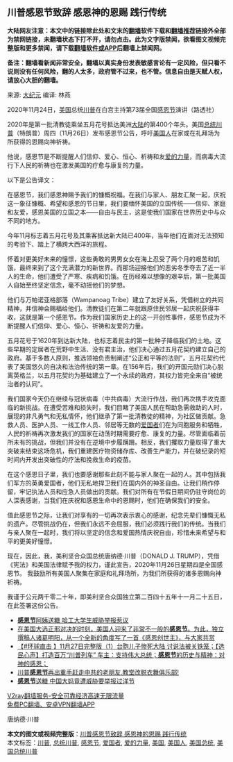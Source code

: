  <h2>川普感恩节致辞 感恩神的恩赐 践行传统</h2> <p class="notice"><b>大陆网友注意：本文中的链接除此处和文末的<a href="https://github.com/bannedbook/fanqiang" >翻墙</a>软件下载和<a href="https://github.com/killgcd/justmysocks/blob/master/README.md">翻墙推荐</a>链接外全部为禁网链接，未翻墙状态下打不开，请勿点击。此为文字版禁闻，欲看图文视频完整版和更多禁闻，请下载<a href="https://github.com/bannedbook/fanqiang">翻墙软件或APP</a>后翻墙上禁闻网。</p><p>备注：翻墙看新闻非常安全，翻墙以真实身份发表敏感言论有一定风险，但只看不说则没有任何风险，翻的人太多，政府管不过来，也不管。信息自由是天赋人权，请放心大胆的翻墙。</b></p>  <div class="entry"> <p>来源:&nbsp;<span class='wp_keywordlink_affiliate'><a href="http://www.epochtimes.com/" title="大纪元" target="_blank">大纪元</a></span>                      编译:&nbsp;林燕                                                 </p> <p>2020年11月24日，<a href="https://www.bannedbook.org/bnews/tag/%e7%be%8e%e5%9b%bd/" class="st_tag internal_tag" rel="tag" title="标签 美国 下的日志">美国</a>总统<a href="https://www.bannedbook.org/bnews/tag/%e5%b7%9d%e6%99%ae/" class="st_tag internal_tag" rel="tag" title="标签 川普 下的日志">川普</a>在白宫主持第73届全国<a href="https://www.bannedbook.org/bnews/tag/%e6%84%9f%e6%81%a9%e8%8a%82/" class="st_tag internal_tag" rel="tag" title="标签 感恩节 下的日志">感恩节</a>演讲（路透社）</p> <p>2020年是第一批清教徒乘坐五月花号抵达美洲<span class='wp_keywordlink_affiliate'><a href="https://www.bannedbook.org/" title="大陆" target="_blank">大陆</a></span>的第400个年头。美国<a href="https://www.bannedbook.org/bnews/tag/%E6%80%BB%E7%BB%9F%E5%B7%9D%E6%99%AE/" class="st_tag internal_tag" rel="tag" title="标签 总统川普 下的日志">总统川普</a>（特朗普）周四（11月26日）发布感恩节公告，呼吁<a href="https://www.bannedbook.org/bnews/tag/%E7%BE%8E%E5%9B%BD%E4%BA%BA/" class="st_tag internal_tag" rel="tag" title="标签 美国人 下的日志">美国人</a>在家或在礼拜场为所获得的恩赐向神祈祷。</p> <p>他说，感恩节是不断提醒人们信仰、爱心、恒心、祈祷和友<a href="https://www.bannedbook.org/bnews/tag/%E7%88%B1%E7%9A%84%E5%8A%9B%E9%87%8F/" class="st_tag internal_tag" rel="tag" title="标签 爱的力量 下的日志">爱的力量</a>，而病毒大流行下人民的祈祷也在激发美国的疗愈与康复的力量。</p>  <p>以下是公告译文：</p> <p>在感恩节，我们感恩神赐予我们的慷概祝福。在我们与家人、朋友汇聚一起，庆祝这一象征慷概、希望和感恩的节日里，我们要缅怀美国的立国传统——信仰、家庭和友爱，感恩美国的立国之本——自由与民主，这是使我们国家在世界历史中与众不同的地方。</p> <p>今年11月标志着五月花号及其乘客抵达新大陆已400年，当年他们在面对无法预知的考验下、踏上了横跨大西洋的旅程。</p> <p>怀着对更美好未来的憧憬，这些勇敢的男男女女在海上忍受了两个月的艰苦和饥饿，最终来到了这个充满潜力的新世界。而那场迎接他们的恶劣冬季夺去了近一半人的生命，他们遭受了严寒、疾病和饥饿。在历经难以想像的艰辛后，第一批美国人自始至终坚定信念，毫不动摇他们的梦想。</p>  <p>他们与万帕诺亚格部落（Wampanoag Tribe）建立了友好关系，凭借树立的共同精神，并信神会赐福给他们。清教徒们在第二年就跟原住民邻居一起庆祝获得丰收，这就是第一个感恩节。作为我们国家历史上的这一开创性事件，感恩节成为不断提醒人们信仰、爱心、恒心、祈祷和友爱的力量。</p> <p>五月花号于1620年到达新大陆，也标志着民主的第一批种子降临我们的土地。这些早期的定居者在荒野中生活、没有君主治，他们决心通过五月花契约建立自己的政府。基于多数人原则，推选领袖负责制阐述“公正和平等的法则”，五月花契约代表了美国悠久的自决和法治传统的第一章。在156年后，我们的开国元勋们决心脱离英格兰，以五月花契约为基础建立了一个永续的政府，其权力皆完全来自“被统治者的认同”。</p> <p>我们国家今天仍在继续与冠状病毒（中共病毒）大流行作战，我们再次携手攻克面临的新挑战。在遭受苦难和损失时，我们目睹了美国人民在帮助急需救助的人时，展现的非凡勇气和无私情怀，他们继承了第一批清教徒的精神，为社区做贡献。急救人员、医护人员、一线工作人员、邻居等无数的<a href="https://www.bannedbook.org/bnews/tag/%e7%88%b1%e5%9b%bd%e8%80%85/" class="st_tag internal_tag" rel="tag" title="标签 爱国者 下的日志">爱国者</a>们在为同胞服务和牺牲，人民的祈祷再次激发我们的国家在动荡时期需要疗愈、康复的力量。尽管面临着前所未有的挑战，但我们并没有在逆境中步履蹒跚。相反，我们攫取力量取得了重大突破来结束这场危机，我们重建医疗物资储存库、改善生产能力，并在破纪录的短时间内开发出突破性的疗法和挽救生命的疫苗。</p> <p>在这个感恩日子里，我们也要感谢那些此刻不能与家人聚在一起的人。其中包括我们军方的英勇爱国者，他们无私地捍卫我们在国内外的神圣自由。让我们稍作停留，牢记执法人员和应急人员做出的贡献。我们对所有在节假日期间仍驻守岗位的人深表感谢，当我们在庆祝和感恩生命中的恩赐时，他们在确保我们的安全。</p>  <p>值此感恩节之际，让我们对享有的一切再次表示衷心的感谢，纪念先辈们慷慨无私的遗产。尽管挑战仍在，但我们永远不会屈服，我们必须践行我们的传统。当我们与亲人聚在一起时，我们将以坚定的信念和爱国热情庆祝自由，珍惜未来希望与和平的更美好憧憬。</p> <p>现在，因此，我，美利坚合众国总统唐纳德‧川普（DONALD J. TRUMP），凭借《宪法》和美国法律赋予我的权力，谨此宣告，2020年11月26日星期四是全国感恩节。 我鼓励所有美国人聚集在家庭和礼拜场所，为我们所获得的诸多恩赐向神祈祷。</p> <p>我谨于公元两千零二十年，即美利坚合众国独立第二百四十五年十一月二十五日，在此签署这份公告。</p> <ul class='op-related-articles' title='相关阅读'> <li><a href='https://www.bannedbook.org/bnews/bannedvideo/20201127/1438236.html' target='_blank'><b>感恩节</b>阿姨送糖 哈工大学生威胁举报惹议</a></li> <li><a href='https://www.bannedbook.org/bnews/bannedvideo/20201127/1438211.html' target='_blank'>在美国大选正邪对决的时刻，美国人迎来了非常不一般的<b>感恩节</b>。为此，独立撰稿人诸葛明阳，从一个全新的角度写了一首《感恩创世主》，与大家共赏</a></li> <li><a href='https://www.bannedbook.org/bnews/bannedvideo/20201127/1438208.html' target='_blank'>【#环球直击 】11月27日完整版（1）台胞儿子惨死大陆 讨说法被关铁笼；【选民心声】打造百万“川普列车” 车主：支持伟大总统；<b>感恩节</b>的历史与精神：对神的感恩；</a></li> <li><a href='https://www.bannedbook.org/bnews/bannedvideo/20201127/1438157.html' target='_blank'>川普<b>感恩节</b>再出重手赶走中共的老朋友.教堂改脱衣舞俱乐部!</a></li> <li><a href='https://www.bannedbook.org/bnews/cbnews/20201127/1438123.html' target='_blank'><b>感恩节</b>送糖 中国大妈竟遭威胁要举报过洋节</a></li> </ul> <p class="texttj"> <a href="https://www.bannedbook.org/forum23/topic22702.html" target="_blank">V2ray翻墙服务-安全可靠经济高速无限流量</a><br/> <a href="https://github.com/bannedbook/fanqiang/wiki/%E7%A6%81%E9%97%BB%E7%BD%91%E5%AE%89%E5%8D%93%E7%BF%BB%E5%A2%99%E6%96%B0%E9%97%BBAPP" target="_blank">免费PC翻墙、安卓VPN翻墙APP</a></p><p>唐纳德‧川普</p> <a name='sharetosocial'></a>       <div><b>本文的图文或视频完整版</b>：<a href='https://www.bannedbook.org/bnews/cbnews/20201128/1438280.html'>川普感恩节致辞 感恩神的恩赐 践行传统</a></div>  </div><!--END ENTRY--> <div class="postfooter"> <div>本文标签：<a href="https://www.bannedbook.org/bnews/tag/%e5%b7%9d%e6%99%ae/" rel="tag">川普</a>, <a href="https://www.bannedbook.org/bnews/tag/%E6%80%BB%E7%BB%9F%E5%B7%9D%E6%99%AE/" rel="tag">总统川普</a>, <a href="https://www.bannedbook.org/bnews/tag/%e6%84%9f%e6%81%a9%e8%8a%82/" rel="tag">感恩节</a>, <a href="https://www.bannedbook.org/bnews/tag/%e7%88%b1%e5%9b%bd%e8%80%85/" rel="tag">爱国者</a>, <a href="https://www.bannedbook.org/bnews/tag/%E7%88%B1%E7%9A%84%E5%8A%9B%E9%87%8F/" rel="tag">爱的力量</a>, <a href="https://www.bannedbook.org/bnews/tag/%e7%be%8e%e5%9b%bd/" rel="tag">美国</a>, <a href="https://www.bannedbook.org/bnews/tag/%E7%BE%8E%E5%9B%BD%E4%BA%BA/" rel="tag">美国人</a>, <a href="https://www.bannedbook.org/bnews/tag/%e7%be%8e%e5%9b%bd%e6%80%bb%e7%bb%9f/" rel="tag">美国总统</a>, <a href="https://www.bannedbook.org/bnews/tag/%E7%BE%8E%E5%9B%BD%E6%80%BB%E7%BB%9F%E5%B7%9D%E6%99%AE/" rel="tag">美国总统川普</a></div>  </div><!--END POSTFOOTER--> 